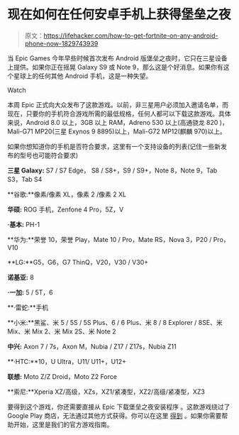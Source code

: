 # 现在如何在任何安卓手机上获得堡垒之夜

> 原文：<https://lifehacker.com/how-to-get-fortnite-on-any-android-phone-now-1829743939>

当 Epic Games 今年早些时候首次发布 Android 版堡垒之夜时，它只在三星设备上提供。如果你正在摇晃 Galaxy S9 或 Note 9，那么这是个好消息。如果你有这个星球上的任何其他 Android 手机，这是一种失望。

Watch

本周 Epic 正式向大众发布了这款游戏。以前，非三星用户必须加入邀请名单，而现在，只要你的手机符合游戏所需的最低规格，任何人都可以下载这款游戏。具体来说，Android 8.0 以上，3GB 以上 RAM，Adreno 530 以上(高通骁龙 820 )， Mali-G71 MP20(三星 Exynos 9 8895)以上，Mali-G72 MP12(麒麟 970)以上。

如果你想知道你的手机是否符合要求，这里有一个支持设备的列表(记住一些新发布的型号也可能符合要求)

**三星 Galaxy:** S7 / S7 Edge， S8 / S8+，S9 / S9+，Note 8，Note 9，Tab S3，Tab S4

**谷歌:**像素/像素 XL，像素 2 /像素 2 XL

**华硕:** ROG 手机，Zenfone 4 Pro，5Z，V

**·基本:** PH-1

**华为:**荣誉 10，荣誉 Play，Mate 10 / Pro，Mate RS，Nova 3，P20 / Pro，V10

**LG:**G5，G6，G7 ThinQ，V20，V30 / V30+

**诺基亚:** 8

**·一加:** 5 / 5T，6

**·雷蛇:**手机

**小米:**黑鲨、米 5 / 5S / 5S Plus、6 / 6 Plus、米 8 / 8 Explorer / 8SE、米 Mix、米 Mix 2、米 Mix 2S、米 Note 2

**中兴:** Axon 7 / 7s，Axon M，Nubia / Z17 / Z17s，Nubia Z11

**·HTC:**10，U Ultra，U11/ U11+，U12+

**联想:** Moto Z/Z Droid，Moto Z2 Force

**索尼:**Xperia XZ/高级，XZs，XZ1/紧凑型，XZ2/高级/紧凑型，XZ3

要得到这个游戏，你还需要直接从 Epic 下载堡垒之夜安装程序 。这款游戏绕过了 Google Play 商店，无法通过其他方式获得。你可以在这里 [得到](https://www.epicgames.com/fortnite/en-US/mobile/android/get-started) 。如果你需要帮助开始，这里是我们的官方游戏指南。